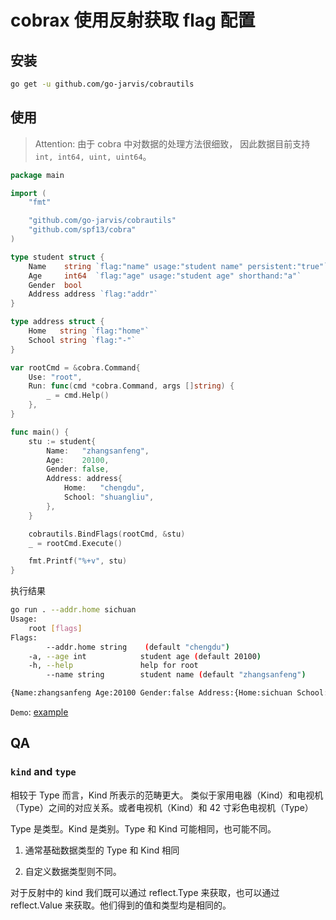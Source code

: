 # cobrax 使用反射获取 flag 配置

## 安装


```bash
go get -u github.com/go-jarvis/cobrautils
```

## 使用 

> Attention: 由于 cobra 中对数据的处理方法很细致， 因此数据目前支持 `int, int64, uint, uint64`。 


```go
package main

import (
    "fmt"

    "github.com/go-jarvis/cobrautils"
    "github.com/spf13/cobra"
)

type student struct {
    Name    string `flag:"name" usage:"student name" persistent:"true"`
    Age     int64  `flag:"age" usage:"student age" shorthand:"a"`
    Gender  bool
    Address address `flag:"addr"`
}

type address struct {
    Home   string `flag:"home"`
    School string `flag:"-"`
}

var rootCmd = &cobra.Command{
    Use: "root",
    Run: func(cmd *cobra.Command, args []string) {
        _ = cmd.Help()
    },
}

func main() {
    stu := student{
        Name:   "zhangsanfeng",
        Age:    20100,
        Gender: false,
        Address: address{
            Home:   "chengdu",
            School: "shuangliu",
        },
    }

    cobrautils.BindFlags(rootCmd, &stu)
    _ = rootCmd.Execute()

    fmt.Printf("%+v", stu)
}
```

执行结果 

```bash
go run . --addr.home sichuan
Usage:
    root [flags]
Flags:
        --addr.home string    (default "chengdu")
    -a, --age int            student age (default 20100)
    -h, --help               help for root
        --name string        student name (default "zhangsanfeng")

{Name:zhangsanfeng Age:20100 Gender:false Address:{Home:sichuan School:shuangliu}}
```

`Demo`: [example](examples/main.go)

## QA

### `kind` and `type`

相较于 Type 而言，Kind 所表示的范畴更大。 类似于家用电器（Kind）和电视机（Type）之间的对应关系。或者电视机（Kind）和 42 寸彩色电视机（Type）

Type 是类型。Kind 是类别。Type 和 Kind 可能相同，也可能不同。

1. 通常基础数据类型的 Type 和 Kind 相同

2. 自定义数据类型则不同。


对于反射中的 kind 我们既可以通过 reflect.Type 来获取，也可以通过 reflect.Value 来获取。他们得到的值和类型均是相同的。





